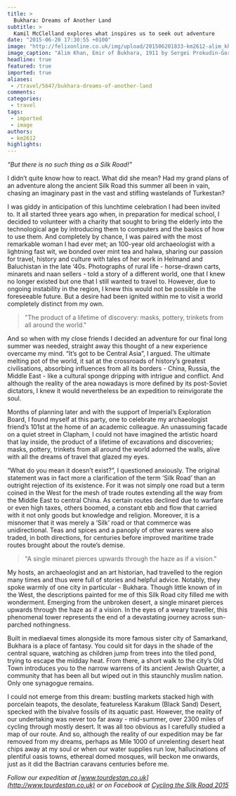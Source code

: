 ```yaml
---
title: >
  Bukhara: Dreams of Another Land
subtitle: >
  Kamil McClelland explores what inspires us to seek out adventure
date: "2015-06-20 17:30:55 +0100"
image: "http://felixonline.co.uk/img/upload/201506201833-km2612-alim_khan_(1880–1944),_emir_of_bukhara,_photographed_by_s.m._prokudin-gorskiy_in_1911.jpg"
image_caption: "Alim Khan, Emir of Bukhara, 1911 by Sergei Prokudin-Gorskii"
headline: true
featured: true
imported: true
aliases:
 - /travel/5647/bukhara-dreams-of-another-land
comments:
categories:
 - travel
tags:
 - imported
 - image
authors:
 - km2612
highlights:
---
```


_“But there is no such thing as a Silk Road!”_

I didn’t quite know how to react. What did she mean? Had my grand plans of an adventure along the ancient Silk Road this summer all been in vain, chasing an imaginary past in the vast and stifling wastelands of Turkestan?

I was giddy in anticipation of this lunchtime celebration I had been invited to. It all started three years ago when, in preparation for medical school, I decided to volunteer with a charity that sought to bring the elderly into the technological age by introducing them to computers and the basics of how to use them. And completely by chance, I was paired with the most remarkable woman I had ever met; an 100-year old archaeologist with a lightning fast wit, we bonded over mint tea and halwa, sharing our passion for travel, history and culture with tales of her work in Helmand and Baluchistan in the late ‘40s. Photographs of rural life - horse-drawn carts, minarets and naan sellers - told a story of a different world, one that I knew no longer existed but one that I still wanted to travel to. However, due to ongoing instability in the region, I knew this would not be possible in the foreseeable future. But a desire had been ignited within me to visit a world completely distinct from my own.

> "The product of a lifetime of discovery: masks, pottery, trinkets from all around the world."

And so when with my close friends I decided an adventure for our final long summer was needed, straight away this thought of a new experience overcame my mind. “It’s got to be Central Asia”, I argued. The ultimate melting pot of the world, it sat at the crossroads of history’s greatest civilisations, absorbing influences from all its borders - China, Russia, the Middle East - like a cultural sponge dripping with intrigue and conflict. And although the reality of the area nowadays is more defined by its post-Soviet dictators, I knew it would nevertheless be an expedition to reinvigorate the soul.

Months of planning later and with the support of Imperial’s Exploration Board, I found myself at this party, one to celebrate my archaeologist friend’s 101st at the home of an academic colleague. An unassuming facade on a quiet street in Clapham, I could not have imagined the artistic hoard that lay inside, the product of a lifetime of excavations and discoveries; masks, pottery, trinkets from all around the world adorned the walls, alive with all the dreams of travel that glazed my eyes.

“What do you mean it doesn’t exist?”, I questioned anxiously. The original statement was in fact more a clarification of the term ‘Silk Road’ than an outright rejection of its existence. For it was not simply one road but a term coined in the West for the mesh of trade routes extending all the way from the Middle East to central China. As certain routes declined due to warfare or even high taxes, others boomed, a constant ebb and flow that carried with it not only goods but knowledge and religion. Moreover, it is a misnomer that it was merely a ‘Silk’ road or that commerce was unidirectional. Teas and spices and a panoply of other wares were also traded, in both directions, for centuries before improved maritime trade routes brought about the route’s demise.

> "A single minaret pierces upwards through the haze as if a vision."

My hosts, an archaeologist and an art historian, had travelled to the region many times and thus were full of stories and helpful advice. Notably, they spoke warmly of one city in particular - Bukhara. Though little known of in the West, the descriptions painted for me of this Silk Road city filled me with wonderment. Emerging from the unbroken desert, a single minaret pierces upwards through the haze as if a vision. In the eyes of a weary traveller, this phenomenal tower represents the end of a devastating journey across sun-parched nothingness.

Built in mediaeval times alongside its more famous sister city of Samarkand, Bukhara is a place of fantasy. You could sit for days in the shade of the central square, watching as children jump from trees into the tiled pond, trying to escape the midday heat. From there, a short walk to the city’s Old Town introduces you to the narrow warrens of its ancient Jewish Quarter, a community that has been all but wiped out in this staunchly muslim nation. Only one synagogue remains.

I could not emerge from this dream: bustling markets stacked high with porcelain teapots, the desolate, featureless Karakum (Black Sand) Desert, specked with the bivalve fossils of its aquatic past. However, the reality of our undertaking was never too far away - mid-summer, over 2300 miles of cycling through mostly desert. It was all too obvious as I carefully studied a map of our route. And so, although the reality of our expedition may be far removed from my dreams, perhaps as Mile 1000 of unrelenting desert heat chips away at my soul or when our water supplies run low, hallucinations of plentiful oasis towns, ethereal domed mosques, will beckon me onwards, just as it did the Bactrian caravans centuries before me.

_Follow our expedition at [www.tourdestan.co.uk](http://www.tourdestan.co.uk) or on Facebook at [Cycling the Silk Road 2015](https://www.facebook.com/cyclingsilk2015)_
